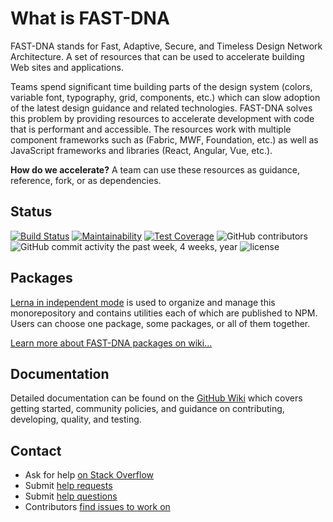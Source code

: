 
# What is FAST-DNA
FAST-DNA stands for Fast, Adaptive, Secure, and Timeless Design Network Architecture. A set of resources that can be used to accelerate building Web sites and applications.

Teams spend significant time building parts of the design system (colors, variable font, typography, grid, components, etc.) which can slow adoption of the latest design guidance and related technologies. FAST-DNA solves this problem by providing resources to accelerate development with code that is performant and accessible. The resources work with multiple component frameworks such as (Fabric, MWF, Foundation, etc.) as well as JavaScript frameworks and libraries (React, Angular, Vue, etc.).

**How do we accelerate?** A team can use these resources as guidance, reference, fork, or as dependencies.

## Status
[![Build Status](https://travis-ci.org/Microsoft/fast-dna.svg?branch=master)](https://travis-ci.org/Microsoft/fast-dna)
[![Maintainability](https://api.codeclimate.com/v1/badges/8a74621e634a6e9b9561/maintainability)](https://codeclimate.com/github/Microsoft/fast-dna/maintainability)
[![Test Coverage](https://api.codeclimate.com/v1/badges/8a74621e634a6e9b9561/test_coverage)](https://codeclimate.com/github/Microsoft/fast-dna/test_coverage)
![GitHub contributors](https://img.shields.io/github/contributors/cdnjs/cdnjs.svg)
![GitHub commit activity the past week, 4 weeks, year](https://img.shields.io/github/commit-activity/y/eslint/eslint.svg)
![license](https://img.shields.io/github/license/mashape/apistatus.svg)

## Packages
[Lerna in independent mode](https://github.com/lerna/lerna#independent-mode---independent) is used to organize and manage this monorepository and contains utilities each of which are published to NPM. Users can choose one package, some packages, or all of them together.

[Learn more about FAST-DNA packages on wiki...](https://github.com/Microsoft/fast-dna/wiki/Packages)

## Documentation
Detailed documentation can be found on the [GitHub Wiki](https://github.com/Microsoft/fast-dna/wiki) which covers getting started, community policies, and guidance on contributing, developing, quality, and testing.

## Contact
* Ask for help [on Stack Overflow](https://stackoverflow.com/questions/tagged/fast-dna) 
* Submit [help requests](https://github.com/Microsoft/fast-dna/issues/new?labels=help%20:%20request)
* Submit [help questions](https://github.com/Microsoft/fast-dna/issues/new?labels=help%20:%20question)
* Contributors [find issues to work on](https://github.com/Microsoft/fast-dna/issues?q=is%3Aissue+is%3Aopen+label%3A%22help+%3A+request%22)